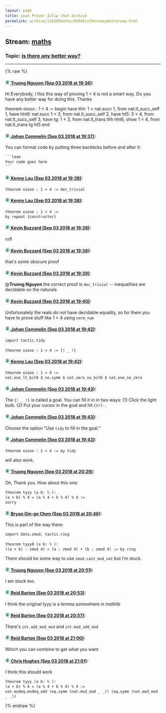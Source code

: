 ```yaml
---
layout: page
title: Lean Prover Zulip Chat Archive 
permalink: archive/116395maths/01043isthereanybetterway.html
---
```


## Stream: [maths](index.html)
### Topic: [is there any better way?](01043isthereanybetterway.html)

---


{% raw %}
#### [![Click to go to Zulip](../../assets/img/zulip2.png) Truong Nguyen (Sep 03 2018 at 19:36)](https://leanprover.zulipchat.com/#narrow/stream/116395-maths/topic/is%20there%20any%20better%20way%3F/near/133271618):
Hi Everybody,
I this this way of proving 1 < 4 is not a smart way. Do you have any better way for doing this. Thanks

theorem oiooo : 1 < 4 :=
begin
have thh: 1 < nat.succ 1, from nat.lt_succ_self 1,
have hht6: nat.succ 1 < 3, from nat.lt_succ_self 2,
have ht5: 3 < 4, from nat.lt_succ_self 3,
have tg: 1 < 3, from nat.lt_trans thh hht6,
show 1 < 4, from nat.lt_trans tg ht5
end

#### [![Click to go to Zulip](../../assets/img/zulip2.png) Johan Commelin (Sep 03 2018 at 19:37)](https://leanprover.zulipchat.com/#narrow/stream/116395-maths/topic/is%20there%20any%20better%20way%3F/near/133271642):
You can format code by putting three backticks before and after it:
````
```lean
Your code goes here
```
````

#### [![Click to go to Zulip](../../assets/img/zulip2.png) Kenny Lau (Sep 03 2018 at 19:38)](https://leanprover.zulipchat.com/#narrow/stream/116395-maths/topic/is%20there%20any%20better%20way%3F/near/133271717):
```lean
theorem oiooo : 1 < 4 := dec_trivial
```

#### [![Click to go to Zulip](../../assets/img/zulip2.png) Kenny Lau (Sep 03 2018 at 19:38)](https://leanprover.zulipchat.com/#narrow/stream/116395-maths/topic/is%20there%20any%20better%20way%3F/near/133271728):
```lean
theorem oiooo : 1 < 4 :=
by repeat {constructor}
```

#### [![Click to go to Zulip](../../assets/img/zulip2.png) Kevin Buzzard (Sep 03 2018 at 19:38)](https://leanprover.zulipchat.com/#narrow/stream/116395-maths/topic/is%20there%20any%20better%20way%3F/near/133271729):
rofl

#### [![Click to go to Zulip](../../assets/img/zulip2.png) Kevin Buzzard (Sep 03 2018 at 19:38)](https://leanprover.zulipchat.com/#narrow/stream/116395-maths/topic/is%20there%20any%20better%20way%3F/near/133271731):
that's some obscure proof

#### [![Click to go to Zulip](../../assets/img/zulip2.png) Kevin Buzzard (Sep 03 2018 at 19:39)](https://leanprover.zulipchat.com/#narrow/stream/116395-maths/topic/is%20there%20any%20better%20way%3F/near/133271750):
@**Truong Nguyen** the correct proof is `dec_trivial` -- inequalities are decidable on the naturals

#### [![Click to go to Zulip](../../assets/img/zulip2.png) Kevin Buzzard (Sep 03 2018 at 19:40)](https://leanprover.zulipchat.com/#narrow/stream/116395-maths/topic/is%20there%20any%20better%20way%3F/near/133271800):
Unfortunately the reals do not have decidable equality, so for them you have to prove stuff like 1 < 4 using `norm_num`

#### [![Click to go to Zulip](../../assets/img/zulip2.png) Johan Commelin (Sep 03 2018 at 19:42)](https://leanprover.zulipchat.com/#narrow/stream/116395-maths/topic/is%20there%20any%20better%20way%3F/near/133271865):
```lean
import tactic.tidy

theorem oiooo : 1 < 4 := {! _ !}
```

#### [![Click to go to Zulip](../../assets/img/zulip2.png) Kenny Lau (Sep 03 2018 at 19:42)](https://leanprover.zulipchat.com/#narrow/stream/116395-maths/topic/is%20there%20any%20better%20way%3F/near/133271869):
```lean
theorem oiooo : 1 < 4 :=
nat.one_lt_bit0 $ ne.symm $ nat.zero_ne_bit0 $ nat.one_ne_zero
```

#### [![Click to go to Zulip](../../assets/img/zulip2.png) Johan Commelin (Sep 03 2018 at 19:43)](https://leanprover.zulipchat.com/#narrow/stream/116395-maths/topic/is%20there%20any%20better%20way%3F/near/133271880):
The `{! _ !}` is called a goal. You can fill it in in two ways: (1) Click the light bulb. (2) Put your cursor in the goal and hit `Ctrl-.`

#### [![Click to go to Zulip](../../assets/img/zulip2.png) Johan Commelin (Sep 03 2018 at 19:43)](https://leanprover.zulipchat.com/#narrow/stream/116395-maths/topic/is%20there%20any%20better%20way%3F/near/133271887):
Choose the option "Use `tidy` to fill in the goal."

#### [![Click to go to Zulip](../../assets/img/zulip2.png) Johan Commelin (Sep 03 2018 at 19:43)](https://leanprover.zulipchat.com/#narrow/stream/116395-maths/topic/is%20there%20any%20better%20way%3F/near/133271898):
```lean
theorem oiooo : 1 < 4 := by tidy
```
will also work.

#### [![Click to go to Zulip](../../assets/img/zulip2.png) Truong Nguyen (Sep 03 2018 at 20:29)](https://leanprover.zulipchat.com/#narrow/stream/116395-maths/topic/is%20there%20any%20better%20way%3F/near/133273683):
Oh, Thank you.
How about this one: 
``` lean
theorem tyyy (a b: ℕ ):
(a + b) % 4 = (a % 4 + b % 4) % 4 :=
sorry
```

#### [![Click to go to Zulip](../../assets/img/zulip2.png) Bryan Gin-ge Chen (Sep 03 2018 at 20:46)](https://leanprover.zulipchat.com/#narrow/stream/116395-maths/topic/is%20there%20any%20better%20way%3F/near/133274209):
This is part of the way there:
```lean
import data.zmod, tactic.ring

theorem tyyy0 (a b: ℕ ):
((a + b) : zmod 4) = (a : zmod 4) + (b : zmod 4) := by ring
```
There should be some way to use `zmod.cast_mod_nat` but I'm stuck.

#### [![Click to go to Zulip](../../assets/img/zulip2.png) Truong Nguyen (Sep 03 2018 at 20:51)](https://leanprover.zulipchat.com/#narrow/stream/116395-maths/topic/is%20there%20any%20better%20way%3F/near/133274358):
I am stuck too.

#### [![Click to go to Zulip](../../assets/img/zulip2.png) Reid Barton (Sep 03 2018 at 20:53)](https://leanprover.zulipchat.com/#narrow/stream/116395-maths/topic/is%20there%20any%20better%20way%3F/near/133274407):
I think the original tyyy is a lemma somewhere in mathlib

#### [![Click to go to Zulip](../../assets/img/zulip2.png) Reid Barton (Sep 03 2018 at 20:57)](https://leanprover.zulipchat.com/#narrow/stream/116395-maths/topic/is%20there%20any%20better%20way%3F/near/133274562):
There's `int.add_mod_mod` and `int.mod_add_mod`

#### [![Click to go to Zulip](../../assets/img/zulip2.png) Reid Barton (Sep 03 2018 at 21:00)](https://leanprover.zulipchat.com/#narrow/stream/116395-maths/topic/is%20there%20any%20better%20way%3F/near/133274692):
Which you can combine to get what you want

#### [![Click to go to Zulip](../../assets/img/zulip2.png) Chris Hughes (Sep 03 2018 at 21:01)](https://leanprover.zulipchat.com/#narrow/stream/116395-maths/topic/is%20there%20any%20better%20way%3F/near/133274701):
I think this should work
```lean
theorem tyyy (a b: ℕ ):
(a + b) % 4 = (a % 4 + b % 4) % 4 := 
nat.modeq.modeq_add (eq.symm (nat.mod_mod _ _)) (eq.symm (nat.mod_mod _ _))
```


{% endraw %}
